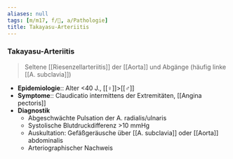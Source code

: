 ```yaml
---
aliases: null
tags: [m/m17, f/💉, a/Pathologie]
title: Takayasu-Arteriitis
---
```

### Takayasu-Arteriitis
> Seltene [[Riesenzellarteriitis]] der [[Aorta]] und Abgänge (häufig linke [[A. subclavia]])
- **Epidemiologie**:: Alter <40 J., [[♀]]>[[♂]]
- **Symptome**:: Claudicatio intermittens der Extremitäten, [[Angina pectoris]]
- **Diagnostik**
	- Abgeschwächte Pulsation der A. radialis/ulnaris
	- Systolische Blutdruckdifferenz >10 mmHg
	- Auskultation: Gefäßgeräusche über [[A. subclavia]] oder [[Aorta]] abdominalis
	- Arteriographischer Nachweis